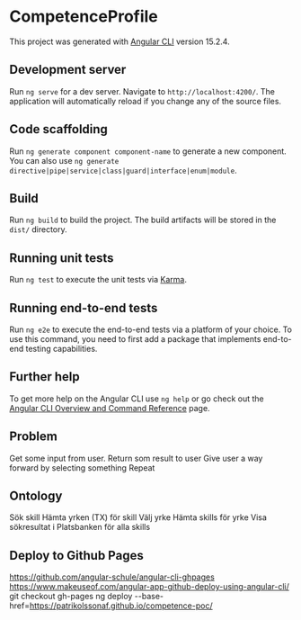 # CompetenceProfile

This project was generated with [Angular CLI](https://github.com/angular/angular-cli) version 15.2.4.

## Development server

Run `ng serve` for a dev server. Navigate to `http://localhost:4200/`. The application will automatically reload if you change any of the source files.

## Code scaffolding

Run `ng generate component component-name` to generate a new component. You can also use `ng generate directive|pipe|service|class|guard|interface|enum|module`.

## Build

Run `ng build` to build the project. The build artifacts will be stored in the `dist/` directory.

## Running unit tests

Run `ng test` to execute the unit tests via [Karma](https://karma-runner.github.io).

## Running end-to-end tests

Run `ng e2e` to execute the end-to-end tests via a platform of your choice. To use this command, you need to first add a package that implements end-to-end testing capabilities.

## Further help

To get more help on the Angular CLI use `ng help` or go check out the [Angular CLI Overview and Command Reference](https://angular.io/cli) page.

## Problem
Get some input from user.
Return som result to user
Give user a way forward by selecting something
Repeat

## Ontology
Sök skill
Hämta yrken (TX) för skill
Välj yrke
Hämta skills för yrke
Visa sökresultat i Platsbanken för alla skills

## Deploy to Github Pages
https://github.com/angular-schule/angular-cli-ghpages
https://www.makeuseof.com/angular-app-github-deploy-using-angular-cli/
git checkout gh-pages
ng deploy --base-href=https://patrikolssonaf.github.io/competence-poc/